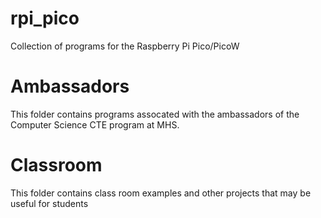 # rpi_pico
Collection of programs for the Raspberry Pi Pico/PicoW

# Ambassadors

This folder contains programs assocated with the ambassadors of the Computer Science CTE program at MHS. 

# Classroom

This folder contains class room examples and other projects that may be useful for students

